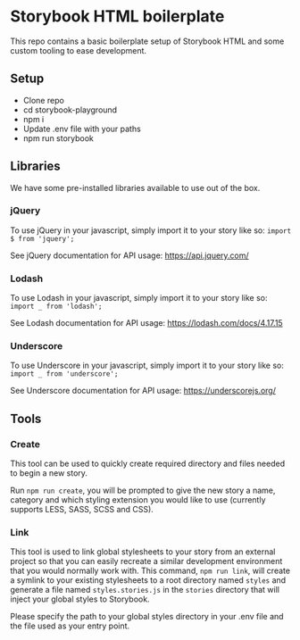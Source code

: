 # Storybook HTML boilerplate

This repo contains a basic boilerplate setup of Storybook HTML and some custom tooling to ease development.


## Setup

* Clone repo
* cd storybook-playground
* npm i
* Update .env file with your paths
* npm run storybook


## Libraries

We have some pre-installed libraries available to use out of the box.

### jQuery

To use jQuery in your javascript, simply import it to your story like so: `import $ from 'jquery';`

See jQuery documentation for API usage: https://api.jquery.com/


### Lodash

To use Lodash in your javascript, simply import it to your story like so: `import _ from 'lodash';`

See Lodash documentation for API usage: https://lodash.com/docs/4.17.15

### Underscore

To use Underscore in your javascript, simply import it to your story like so: `import _ from 'underscore';`

See Underscore documentation for API usage: https://underscorejs.org/


## Tools

### Create

This tool can be used to quickly create required directory and files needed to begin a new story.

Run `npm run create`, you will be prompted to give the new story a name, category and which styling extension you would like to use (currently supports LESS, SASS, SCSS and CSS).

### Link

This tool is used to link global stylesheets to your story from an external project so that you can easily recreate a similar development environment that you would normally work with. This command, `npm run link`, will create a symlink to your existing stylesheets to a root directory named `styles` and generate a file named `styles.stories.js` in the `stories` directory that will inject your global styles to Storybook.

Please specify the path to your global styles directory in your .env file and the file used as your entry point.
